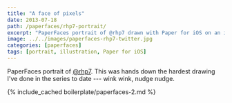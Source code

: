```yaml
---
title: "A face of pixels"
date: 2013-07-18
path: /paperfaces/rhp7-portrait/
excerpt: "PaperFaces portrait of @rhp7 drawn with Paper for iOS on an iPad."
image: ../../images/paperfaces-rhp7-twitter.jpg
categories: [paperfaces]
tags: [portrait, illustration, Paper for iOS]
---
```


PaperFaces portrait of [@rhp7](https://twitter.com/rhp7). This was hands down the hardest drawing I've done in the series to date --- wink wink, nudge nudge.

{% include_cached boilerplate/paperfaces-2.md %}

